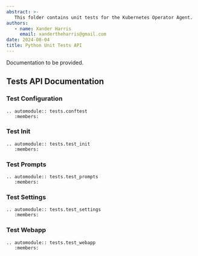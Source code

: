 ```yaml
---
abstract: >-
   This folder contains unit tests for the Kubernetes Operator Agent.
authors:
   - name: Xander Harris
     email: xandertheharris@gmail.com
date: 2024-08-04
title: Python Unit Tests API
---
```


Documentation to be provided.

## Tests API Documentation

### Test Configuration

```{eval-rst}
.. automodule:: tests.conftest
   :members:
```

### Test Init

```{eval-rst}
.. automodule:: tests.test_init
   :members:
```

### Test Prompts

```{eval-rst}
.. automodule:: tests.test_prompts
   :members:
```

### Test Settings

```{eval-rst}
.. automodule:: tests.test_settings
   :members:
```

### Test Webapp

```{eval-rst}
.. automodule:: tests.test_webapp
   :members:
```
